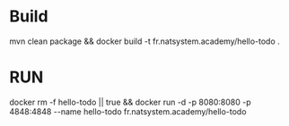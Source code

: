 # Build
mvn clean package && docker build -t fr.natsystem.academy/hello-todo .

# RUN

docker rm -f hello-todo || true && docker run -d -p 8080:8080 -p 4848:4848 --name hello-todo fr.natsystem.academy/hello-todo 